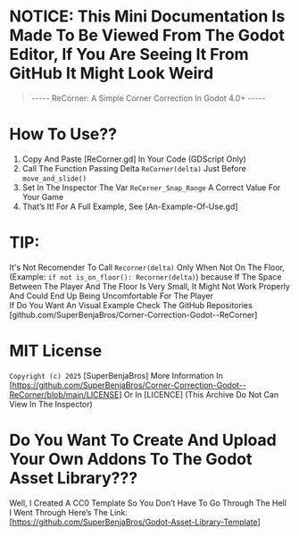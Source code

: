 # NOTICE: This Mini Documentation Is Made To Be Viewed From The Godot Editor, If You Are Seeing It From GitHub It Might Look Weird

> ----- ReCorner: A Simple Corner Correction In Godot 4.0+ -----

# How To Use??
1. Copy And Paste [ReCorner.gd] In Your Code (GDScript Only)  
2. Call The Function Passing Delta `ReCorner(delta)` Just Before `move_and_slide()`  
3. Set In The Inspector The Var `ReCorner_Snap_Range` A Correct Value For Your Game
4. That’s It! For A Full Example, See [An-Example-Of-Use.gd]

# TIP:
It's Not Recomender To Call `Recorner(delta)` Only When Not On The Floor, (Example: `if not is_on_floor(): Recorner(delta)`)
because If The Space Between The Player And The Floor Is Very Small, It Might Not Work Properly And Could End Up Being Uncomfortable For The Player  
If Do You Want An Visual Example Check The GitHub Repositories [github.com/SuperBenjaBros/Corner-Correction-Godot--ReCorner]

# MIT License
`Copyright (c) 2025` [SuperBenjaBros]
More Information In [https://github.com/SuperBenjaBros/Corner-Correction-Godot--ReCorner/blob/main/LICENSE]
Or In [LICENCE] (This Archive Do Not Can View In The Inspector)

# Do You Want To Create And Upload Your Own Addons To The Godot Asset Library???
Well, I Created A CC0 Template So You Don’t Have To Go Through The Hell I Went Through
Here’s The Link: [https://github.com/SuperBenjaBros/Godot-Asset-Library-Template]